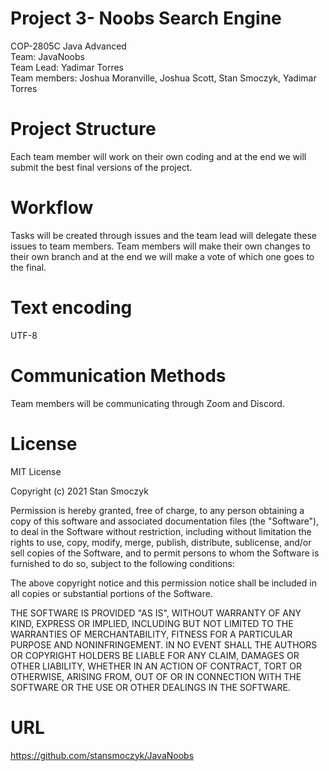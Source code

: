 Project 3- Noobs Search Engine 
=====
COP-2805C Java Advanced<br/>
Team: JavaNoobs<br/>
Team Lead: Yadimar Torres <br/>
Team members: Joshua Moranville, Joshua Scott, Stan Smoczyk, Yadimar Torres <br/>

# Project Structure
Each team member will work on their own coding and at the end we will submit the best final versions of the project. 

# Workflow
 Tasks will be created through issues and the team lead will delegate these issues to team members. Team members will make their own changes to their own branch and at the end we will make a vote of which one goes to the final.

# Text encoding 
UTF-8 

# Communication Methods 
Team members will be communicating through Zoom and Discord.

# License 

MIT License

Copyright (c) 2021 Stan Smoczyk

Permission is hereby granted, free of charge, to any person obtaining a copy
of this software and associated documentation files (the "Software"), to deal
in the Software without restriction, including without limitation the rights
to use, copy, modify, merge, publish, distribute, sublicense, and/or sell
copies of the Software, and to permit persons to whom the Software is
furnished to do so, subject to the following conditions:

The above copyright notice and this permission notice shall be included in all
copies or substantial portions of the Software.



THE SOFTWARE IS PROVIDED "AS IS", WITHOUT WARRANTY OF ANY KIND, EXPRESS OR
IMPLIED, INCLUDING BUT NOT LIMITED TO THE WARRANTIES OF MERCHANTABILITY,
FITNESS FOR A PARTICULAR PURPOSE AND NONINFRINGEMENT. IN NO EVENT SHALL THE
AUTHORS OR COPYRIGHT HOLDERS BE LIABLE FOR ANY CLAIM, DAMAGES OR OTHER
LIABILITY, WHETHER IN AN ACTION OF CONTRACT, TORT OR OTHERWISE, ARISING FROM,
OUT OF OR IN CONNECTION WITH THE SOFTWARE OR THE USE OR OTHER DEALINGS IN THE
SOFTWARE.

# URL
https://github.com/stansmoczyk/JavaNoobs
